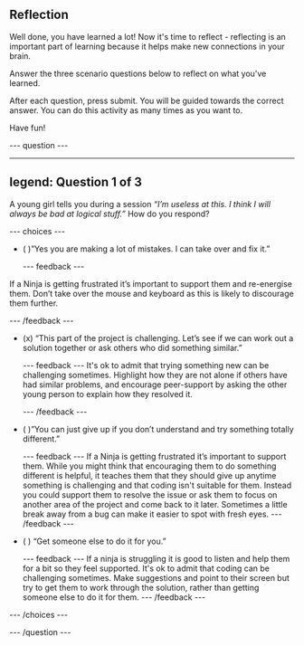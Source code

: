 ## Reflection

Well done, you have learned a lot! Now it's time to reflect - reflecting is an important part of learning because it helps make new connections in your brain.

Answer the three scenario questions below to reflect on what you've learned.

After each question, press submit. You will be guided towards the correct answer. You can do this activity as many times as you want to.

Have fun!

--- question ---

---
legend: Question 1 of 3
---

A young girl tells you during a session *“I’m useless at this. I think I will always be bad at logical stuff.”* How do you respond?

--- choices ---

- ( )”Yes you are making a lot of mistakes. I can take over and fix it.”

  --- feedback ---

If a Ninja is getting frustrated it’s important to support them and re-energise them. Don’t take over the mouse and keyboard as this is likely to discourage them further.

  --- /feedback ---

- (x) “This part of the project is challenging. Let’s see if we can work out a solution together or ask others who did something similar.”

  --- feedback ---
It's ok to admit that trying something new can be challenging sometimes. Highlight how they are not alone if others have had similar problems, and encourage peer-support by asking the other young person to explain how they resolved it.

  --- /feedback ---

- ( )”You can just give up if you don’t understand and try something totally different.”

  --- feedback ---
If a Ninja is getting frustrated it’s important to support them. While you might think that encouraging them to do something different is helpful, it teaches them that they should give up anytime something is challenging and that coding isn't suitable for them. Instead you could support them to resolve the issue or ask them to focus on another area of the project and come back to it later. Sometimes a little break away from a bug can make it easier to spot with fresh eyes. 
  --- /feedback ---

- ( ) “Get someone else to do it for you.”

  --- feedback ---
If a ninja is struggling it is good to listen and help them for a bit so they feel supported. It's ok to admit that coding can be challenging sometimes. Make suggestions and point to their screen but try to get them to work through the solution, rather than getting someone else to do it for them.
  --- /feedback ---

--- /choices ---

--- /question ---
